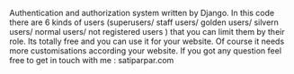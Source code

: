 Authentication and authorization system written by Django.
In this code there are 6 kinds of users (superusers/ staff users/ golden users/ silvern users/ normal users/ not registered users ) that you can limit them by their role.
Its totally free and you can use it for your website.
Of course it needs more customisations according your website.
If you got any question feel free to get in touch with me : satiparpar.com
